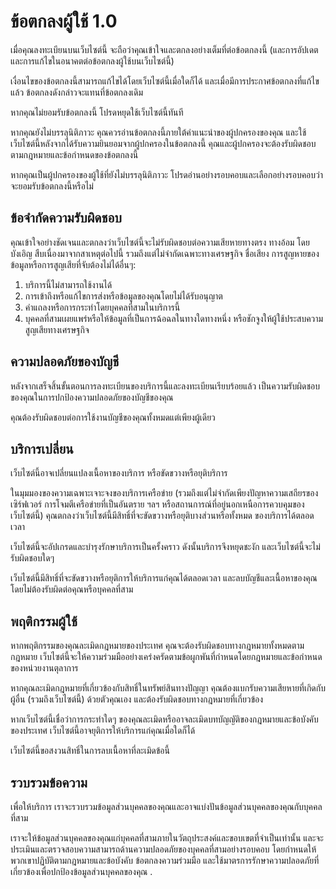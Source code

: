 # ข้อตกลงผู้ใช้ 1.0

เมื่อคุณลงทะเบียนบนเว็บไซต์นี้ จะถือว่าคุณเข้าใจและตกลงอย่างเต็มที่ต่อข้อตกลงนี้ (และการอัปเดตและการแก้ไขในอนาคตต่อข้อตกลงผู้ใช้บนเว็บไซต์นี้)

เงื่อนไขของข้อตกลงนี้สามารถแก้ไขได้โดยเว็บไซต์นี้เมื่อใดก็ได้ และเมื่อมีการประกาศข้อตกลงที่แก้ไขแล้ว ข้อตกลงดังกล่าวจะแทนที่ข้อตกลงเดิม

หากคุณไม่ยอมรับข้อตกลงนี้ โปรดหยุดใช้เว็บไซต์นี้ทันที

หากคุณยังไม่บรรลุนิติภาวะ คุณควรอ่านข้อตกลงนี้ภายใต้คำแนะนำของผู้ปกครองของคุณ และใช้เว็บไซต์นี้หลังจากได้รับความยินยอมจากผู้ปกครองในข้อตกลงนี้ คุณและผู้ปกครองจะต้องรับผิดชอบตามกฎหมายและข้อกำหนดของข้อตกลงนี้

หากคุณเป็นผู้ปกครองของผู้ใช้ที่ยังไม่บรรลุนิติภาวะ โปรดอ่านอย่างรอบคอบและเลือกอย่างรอบคอบว่าจะยอมรับข้อตกลงนี้หรือไม่

## ข้อจำกัดความรับผิดชอบ

คุณเข้าใจอย่างชัดเจนและตกลงว่าเว็บไซต์นี้จะไม่รับผิดชอบต่อความเสียหายทางตรง ทางอ้อม โดยบังเอิญ สืบเนื่องมาจากสาเหตุต่อไปนี้ รวมถึงแต่ไม่จำกัดเฉพาะทางเศรษฐกิจ ชื่อเสียง การสูญหายของข้อมูลหรือการสูญเสียที่จับต้องไม่ได้อื่นๆ:

1. บริการนี้ไม่สามารถใช้งานได้
1. การเข้าถึงหรือแก้ไขการส่งหรือข้อมูลของคุณโดยไม่ได้รับอนุญาต
1. คำแถลงหรือการกระทำโดยบุคคลที่สามในบริการนี้
1. บุคคลที่สามเผยแพร่หรือให้ข้อมูลที่เป็นการฉ้อฉลในทางใดทางหนึ่ง หรือชักจูงให้ผู้ใช้ประสบความสูญเสียทางเศรษฐกิจ

## ความปลอดภัยของบัญชี

หลังจากเสร็จสิ้นขั้นตอนการลงทะเบียนของบริการนี้และลงทะเบียนเรียบร้อยแล้ว เป็นความรับผิดชอบของคุณในการปกป้องความปลอดภัยของบัญชีของคุณ

คุณต้องรับผิดชอบต่อการใช้งานบัญชีของคุณทั้งหมดแต่เพียงผู้เดียว

## บริการเปลี่ยน

เว็บไซต์นี้อาจเปลี่ยนแปลงเนื้อหาของบริการ หรือขัดขวางหรือยุติบริการ

ในมุมมองของความเฉพาะเจาะจงของบริการเครือข่าย (รวมถึงแต่ไม่จำกัดเพียงปัญหาความเสถียรของเซิร์ฟเวอร์ การโจมตีเครือข่ายที่เป็นอันตราย ฯลฯ หรือสถานการณ์ที่อยู่นอกเหนือการควบคุมของเว็บไซต์นี้) คุณตกลงว่าเว็บไซต์นี้มีสิทธิ์ที่จะขัดขวางหรือยุติบางส่วนหรือทั้งหมด ของบริการได้ตลอดเวลา

เว็บไซต์นี้จะอัปเกรดและบำรุงรักษาบริการเป็นครั้งคราว ดังนั้นบริการจึงหยุดชะงัก และเว็บไซต์นี้จะไม่รับผิดชอบใดๆ

เว็บไซต์นี้มีสิทธิ์ที่จะขัดขวางหรือยุติการให้บริการแก่คุณได้ตลอดเวลา และลบบัญชีและเนื้อหาของคุณโดยไม่ต้องรับผิดต่อคุณหรือบุคคลที่สาม

## พฤติกรรมผู้ใช้

หากพฤติกรรมของคุณละเมิดกฎหมายของประเทศ คุณจะต้องรับผิดชอบทางกฎหมายทั้งหมดตามกฎหมาย เว็บไซต์นี้จะให้ความร่วมมืออย่างเคร่งครัดตามข้อผูกพันที่กำหนดโดยกฎหมายและข้อกำหนดของหน่วยงานตุลาการ

หากคุณละเมิดกฎหมายที่เกี่ยวข้องกับสิทธิ์ในทรัพย์สินทางปัญญา คุณต้องแบกรับความเสียหายที่เกิดกับผู้อื่น (รวมถึงเว็บไซต์นี้) ด้วยตัวคุณเอง และต้องรับผิดชอบทางกฎหมายที่เกี่ยวข้อง

หากเว็บไซต์นี้เชื่อว่าการกระทำใดๆ ของคุณละเมิดหรืออาจละเมิดบทบัญญัติของกฎหมายและข้อบังคับของประเทศ เว็บไซต์นี้อาจยุติการให้บริการแก่คุณเมื่อใดก็ได้

เว็บไซต์นี้ขอสงวนสิทธิ์ในการลบเนื้อหาที่ละเมิดข้อนี้

## รวบรวมข้อความ

เพื่อให้บริการ เราจะรวบรวมข้อมูลส่วนบุคคลของคุณและอาจแบ่งปันข้อมูลส่วนบุคคลของคุณกับบุคคลที่สาม

เราจะให้ข้อมูลส่วนบุคคลของคุณแก่บุคคลที่สามภายในวัตถุประสงค์และขอบเขตที่จำเป็นเท่านั้น และจะประเมินและตรวจสอบความสามารถด้านความปลอดภัยของบุคคลที่สามอย่างรอบคอบ โดยกำหนดให้พวกเขาปฏิบัติตามกฎหมายและข้อบังคับ ข้อตกลงความร่วมมือ และใช้มาตรการรักษาความปลอดภัยที่เกี่ยวข้องเพื่อปกป้องข้อมูลส่วนบุคคลของคุณ .
